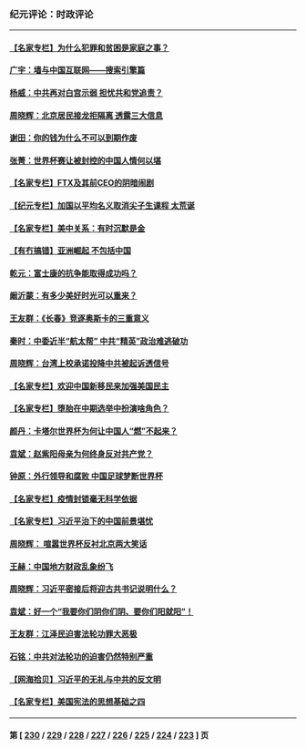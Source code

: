 ### 纪元评论：时政评论
---
#### [【名家专栏】为什么犯罪和贫困是家庭之事？](../../pages/nsc1025/n13872999.md) 
#### [广宇：墙与中国互联网——搜索引擎篇](../../pages/nsc1025/n13872921.md) 
#### [杨威：中共再对白宫示弱 担忧共和党追责？](../../pages/nsc1025/n13872691.md) 
#### [周晓辉：北京居民接龙拒隔离 透露三大信息](../../pages/nsc1025/n13872521.md) 
#### [谢田：你的钱为什么不可以到期作废](../../pages/nsc1025/n13872436.md) 
#### [张菁：世界杯赛让被封控的中国人情何以堪](../../pages/nsc1025/n13872516.md) 
#### [【名家专栏】FTX及其前CEO的阴暗闹剧](../../pages/nsc1025/n13872390.md) 
#### [【纪元专栏】加国以平均名义取消尖子生课程 太荒诞](../../pages/nsc1025/n13872449.md) 
#### [【名家专栏】美中关系：有时沉默是金](../../pages/nsc1025/n13872304.md) 
#### [【有冇搞错】亚洲崛起 不包括中国](../../pages/nsc1025/n13872087.md) 
#### [乾元：富士康的抗争能取得成功吗？](../../pages/nsc1025/n13872241.md) 
#### [阚沂蒙：有多少美好时光可以重来？](../../pages/nsc1025/n13872175.md) 
#### [王友群：《长春》竞逐奥斯卡的三重意义](../../pages/nsc1025/n13871916.md) 
#### [秦时：中委近半“航太帮” 中共“精英”政治难逃破功](../../pages/nsc1025/n13871945.md) 
#### [周晓辉：台湾上校承诺投降中共被起诉透信号](../../pages/nsc1025/n13871766.md) 
#### [【名家专栏】欢迎中国新移民来加强美国民主](../../pages/nsc1025/n13871625.md) 
#### [【名家专栏】堕胎在中期选举中扮演啥角色？](../../pages/nsc1025/n13871613.md) 
#### [颜丹：卡塔尔世界杯为何让中国人“燃”不起来？](../../pages/nsc1025/n13871758.md) 
#### [袁斌：赵紫阳母亲为何终身反对共产党？](../../pages/nsc1025/n13871434.md) 
#### [钟原：外行领导和腐败 中国足球梦断世界杯](../../pages/nsc1025/n13871286.md) 
#### [【名家专栏】疫情封锁毫无科学依据](../../pages/nsc1025/n13870252.md) 
#### [【名家专栏】习近平治下的中国前景堪忧](../../pages/nsc1025/n13870902.md) 
#### [周晓辉： 喧嚣世界杯反衬北京两大笑话](../../pages/nsc1025/n13870971.md) 
#### [王赫：中国地方财政乱象纷飞](../../pages/nsc1025/n13870718.md) 
#### [周晓辉：习近平密接后将迎古共书记说明什么？](../../pages/nsc1025/n13870700.md) 
#### [袁斌：好一个“我要你们阴你们阴、要你们阳就阳”！](../../pages/nsc1025/n13870635.md) 
#### [王友群：江泽民迫害法轮功罪大恶极](../../pages/nsc1025/n13870562.md) 
#### [石铭：中共对法轮功的迫害仍然特别严重](../../pages/nsc1025/n13870511.md) 
#### [【网海拾贝】习近平的无礼与中共的反文明](../../pages/nsc1025/n13870485.md) 
#### [【名家专栏】美国宪法的思想基础之四](../../pages/nsc1025/n13870261.md) 

---
#### 第 [ [230](./230.md) / [229](./229.md) / [228](./228.md) / [227](./227.md) / [226](./226.md) / [225](./225.md) / [224](./224.md) / [223](./223.md) ] 页
